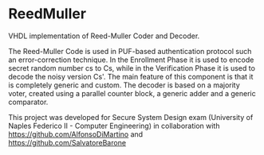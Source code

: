 # ReedMuller

VHDL implementation of Reed-Muller Coder and Decoder.

The Reed-Muller Code is used in PUF-based authentication protocol such an error-correction technique. In the Enrollment Phase it is used to encode secret random number cs to Cs, while in the Verification Phase it is used to decode the noisy version Cs'. The main feature of this component is that it is completely generic and custom. The decoder is based on a majority voter, created using a parallel counter block, a generic adder and a generic comparator.

This project was developed for Secure System Design exam (University of Naples Federico II - Computer Engineering) in collaboration with https://github.com/AlfonsoDiMartino and https://github.com/SalvatoreBarone

